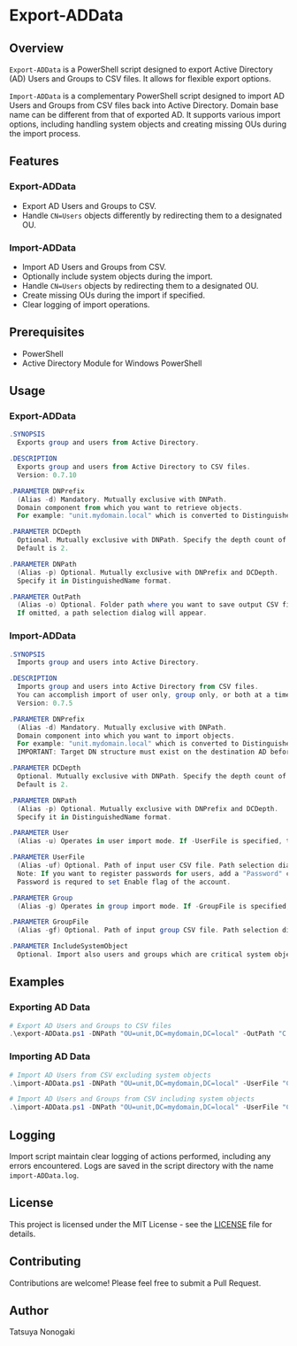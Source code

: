 # Export-ADData

## Overview
`Export-ADData` is a PowerShell script designed to export Active Directory (AD) Users and Groups to CSV files. It allows for flexible export options.

`Import-ADData` is a complementary PowerShell script designed to import AD Users and Groups from CSV files back into Active Directory. Domain base name can be different from that of exported AD. It supports various import options, including handling system objects and creating missing OUs during the import process.

## Features
### Export-ADData
- Export AD Users and Groups to CSV.
- Handle `CN=Users` objects differently by redirecting them to a designated OU.

### Import-ADData
- Import AD Users and Groups from CSV.
- Optionally include system objects during the import.
- Handle `CN=Users` objects by redirecting them to a designated OU.
- Create missing OUs during the import if specified.
- Clear logging of import operations.

## Prerequisites
- PowerShell
- Active Directory Module for Windows PowerShell

## Usage

### Export-ADData

```powershell
.SYNOPSIS
  Exports group and users from Active Directory.

.DESCRIPTION
  Exports group and users from Active Directory to CSV files.
  Version: 0.7.10

.PARAMETER DNPrefix
  (Alias -d) Mandatory. Mutually exclusive with DNPath. 
  Domain component from which you want to retrieve objects. 
  For example: "unit.mydomain.local" which is converted to DistinguishedName(DNPath) "OU=unit,DC=mydomain,DC=local" in the script.

.PARAMETER DCDepth
  Optional. Mutually exclusive with DNPath. Specify the depth count of DC.
  Default is 2.

.PARAMETER DNPath
  (Alias -p) Optional. Mutually exclusive with DNPrefix and DCDepth.
  Specify it in DistinguishedName format.

.PARAMETER OutPath
  (Alias -o) Optional. Folder path where you want to save output CSV files.
  If omitted, a path selection dialog will appear.
```

### Import-ADData

```powershell
.SYNOPSIS
  Imports group and users into Active Directory.

.DESCRIPTION
  Imports group and users into Active Directory from CSV files.
  You can accomplish import of user only, group only, or both at a time.
  Version: 0.7.5

.PARAMETER DNPrefix
  (Alias -d) Mandatory. Mutually exclusive with DNPath. 
  Domain component into which you want to import objects. 
  For example: "unit.mydomain.local" which is converted to DistinguishedName(DNPath) "OU=unit,DC=mydomain,DC=local" internally.
  IMPORTANT: Target DN structure must exist on the destination AD before import.

.PARAMETER DCDepth
  Optional. Mutually exclusive with DNPath. Specify the depth count of DC.
  Default is 2.

.PARAMETER DNPath
  (Alias -p) Optional. Mutually exclusive with DNPrefix and DCDepth.
  Specify it in DistinguishedName format.

.PARAMETER User
  (Alias -u) Operates in user import mode. If -UserFile is specified, this switch is implied and can be omitted.

.PARAMETER UserFile
  (Alias -uf) Optional. Path of input user CSV file. Path selection dialog will ask you if omitted despite -User switch is set.
  Note: If you want to register passwords for users, add a "Password" column to the CSV file and provide passwords in plain text.
  Password is requred to set Enable flag of the account.

.PARAMETER Group
  (Alias -g) Operates in group import mode. If -GroupFile is specified, this switch is implied and can be omitted.

.PARAMETER GroupFile
  (Alias -gf) Optional. Path of input group CSV file. Path selection dialog will ask you if omitted despite -Group switch is set.

.PARAMETER IncludeSystemObject
  Optional. Import also users and groups which are critical system objects. This is usually dangerous and can lead to AD system breakdown.
```

## Examples
### Exporting AD Data
```powershell
# Export AD Users and Groups to CSV files
.\export-ADData.ps1 -DNPath "OU=unit,DC=mydomain,DC=local" -OutPath "C:\ADExport"
```

### Importing AD Data
```powershell
# Import AD Users from CSV excluding system objects
.\import-ADData.ps1 -DNPath "OU=unit,DC=mydomain,DC=local" -UserFile "C:\ADExport\Users_unit_mydomain_local.csv"

# Import AD Users and Groups from CSV including system objects
.\import-ADData.ps1 -DNPath "OU=unit,DC=mydomain,DC=local" -UserFile "C:\ADExport\Users_unit_mydomain_local.csv" -GroupFile "C:\ADExport\Groups_unit_mydomain_local.csv" -IncludeSystemObject
```

## Logging
Import script maintain clear logging of actions performed, including any errors encountered. Logs are saved in the script directory with the name `import-ADData.log`.

## License
This project is licensed under the MIT License - see the [LICENSE](LICENSE) file for details.

## Contributing
Contributions are welcome! Please feel free to submit a Pull Request.

## Author
Tatsuya Nonogaki
